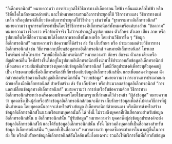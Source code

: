 “อิเล็กทรอนิกส์” หมายความว่า การประยุกต์ใช้วิธีการทางอิเล็กตรอน ไฟฟ้า
คลื่นแม่เหล็กไฟฟ้า หรือวิธีอื่นใดในลักษณะคล้ายกัน และให้หมายความรวมถึงการประยุกต์ใช้
วิธีการทางแสง วิธีการทางแม่เหล็ก หรืออุปกรณ์ที่เกี่ยวข้องกับการประยุกต์ใช้วิธีต่าง ๆ เช่นว่านั้น
“ธุรกรรมทางอิเล็กทรอนิกส์” หมายความว่า ธุรกรรมที่กระทำขึ้นโดยใช้วิธีการทาง
อิเล็กทรอนิกส์ทั้งหมดหรือแต่บางส่วน
“ข้อความ” หมายความว่า เรื่องราว หรือข้อเท็จจริง ไม่ว่าจะปรากฏในรูปแบบของ
ตัวอักษร ตัวเลข เสียง ภาพ หรือรูปแบบอื่นใดที่สื่อความหมายได้โดยสภาพของสิ่งนั้นเองหรือ
โดยผ่านวิธีการใด ๆ
“ข้อมูลอิเล็กทรอนิกส์” หมายความว่า ข้อความที่ได้สร้าง ส่ง รับ เก็บรักษา หรือ
ประมวลผลด้วยวิธีการทางอิเล็กทรอนิกส์ เช่น วิธีการแลกเปลี่ยนข้อมูลทางอิเล็กทรอนิกส์
จดหมายอิเล็กทรอนิกส์ โทรเลข โทรพิมพ์ หรือโทรสาร
“ลายมือชื่ออิเล็กทรอนิกส์” หมายความว่า อักษร อักขระ ตัวเลข เสียงหรือสัญลักษณ์อื่น
ใดที่สร้างขึ้นให้อยู่ในรูปแบบอิเล็กทรอนิกส์ซึ่งนำมาใช้ประกอบกับข้อมูลอิเล็กทรอนิกส์เพื่อแสดง
ความสัมพันธ์ระหว่างบุคคลกับข้อมูลอิเล็กทรอนิกส์ โดยมีวัตถุประสงค์เพื่อระบุตัวบุคคลผู้เป็น
เจ้าของลายมือชื่ออิเล็กทรอนิกส์ที่เกี่ยวข้องกับข้อมูลอิเล็กทรอนิกส์นั้น และเพื่อแสดงว่าบุคคล
ดังกล่าวยอมรับข้อความในข้อมูลอิเล็กทรอนิกส์นั้น
“ระบบข้อมูล” หมายความว่า กระบวนการประมวลผลด้วยเครื่องมืออิเล็กทรอนิกส์
สําหรับสร้าง ส่ง รับ เก็บรักษา หรือประมวลผลข้อมูลอิเล็กทรอนิกส์
“การแลกเปลี่ยนข้อมูลทางอิเล็กทรอนิกส์” หมายความว่า การส่งหรือรับข้อความด้วย
วิธีการทางอิเล็กทรอนิกส์ระหว่างเครื่องคอมพิวเตอร์โดยใช้มาตรฐานที่กำหนดไว้ล่วงหน้า
“ผู้ส่งข้อมูล” หมายความว่า บุคคลซึ่งเป็นผู้ส่งหรือสร้างข้อมูลอิเล็กทรอนิกส์ก่อนจะมีการ
เก็บรักษาข้อมูลเพื่อส่งไปตามวิธีการที่ผู้นั้นกำหนด โดยบุคคลนั้นอาจจะส่งหรือสร้างข้อมูล
อิเล็กทรอนิกส์ด้วยตนเอง หรือมีการส่งหรือสร้างข้อมูลอิเล็กทรอนิกส์ในนามหรือแทนบุคคลนั้นก็
ได้ ทั้งนี้ ไม่รวมถึงบุคคลที่เป็นสื่อกลางสำหรับข้อมูลอิเล็กทรอนิกส์นั้น
บ
อิเล็กทรอนิกส์นั้น
“ผู้รับข้อมูล” หมายความว่า บุคคลซึ่งผู้ส่งข้อมูลประสงค์จะส่งข้อมูลอิเล็กทรอนิกส์ให้
และได้รับข้อมูลอิเล็กทรอนิกส์นั้น ทั้งนี้ ไม่รวมถึงบุคคลที่เป็นสื่อกลางสำหรับข้อมูล
อิเล็กทรอนิกส์นั้น
“บุคคลที่เป็นสื่อกลาง” หมายความว่า บุคคลซึ่งกระทำการในนามผู้อื่นในการส่ง รับ
หรือเก็บรักษาข้อมูลอิเล็กทรอนิกส์อันใดอันหนึ่งโดยเฉพาะ รวมถึงให้บริการอื่นที่เกี่ยวกับข้อมูล
